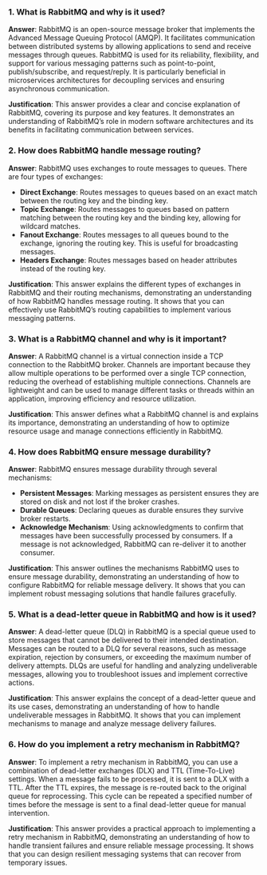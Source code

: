 ### 1. What is RabbitMQ and why is it used?

**Answer**: RabbitMQ is an open-source message broker that implements the Advanced Message Queuing Protocol (AMQP). It facilitates communication between distributed systems by allowing applications to send and receive messages through queues. RabbitMQ is used for its reliability, flexibility, and support for various messaging patterns such as point-to-point, publish/subscribe, and request/reply. It is particularly beneficial in microservices architectures for decoupling services and ensuring asynchronous communication.

**Justification**: This answer provides a clear and concise explanation of RabbitMQ, covering its purpose and key features. It demonstrates an understanding of RabbitMQ’s role in modern software architectures and its benefits in facilitating communication between services.

### 2. How does RabbitMQ handle message routing?

**Answer**: RabbitMQ uses exchanges to route messages to queues. There are four types of exchanges:

- **Direct Exchange**: Routes messages to queues based on an exact match between the routing key and the binding key.
- **Topic Exchange**: Routes messages to queues based on pattern matching between the routing key and the binding key, allowing for wildcard matches.
- **Fanout Exchange**: Routes messages to all queues bound to the exchange, ignoring the routing key. This is useful for broadcasting messages.
- **Headers Exchange**: Routes messages based on header attributes instead of the routing key.

**Justification**: This answer explains the different types of exchanges in RabbitMQ and their routing mechanisms, demonstrating an understanding of how RabbitMQ handles message routing. It shows that you can effectively use RabbitMQ’s routing capabilities to implement various messaging patterns.

### 3. What is a RabbitMQ channel and why is it important?

**Answer**: A RabbitMQ channel is a virtual connection inside a TCP connection to the RabbitMQ broker. Channels are important because they allow multiple operations to be performed over a single TCP connection, reducing the overhead of establishing multiple connections. Channels are lightweight and can be used to manage different tasks or threads within an application, improving efficiency and resource utilization.

**Justification**: This answer defines what a RabbitMQ channel is and explains its importance, demonstrating an understanding of how to optimize resource usage and manage connections efficiently in RabbitMQ.

### 4. How does RabbitMQ ensure message durability?

**Answer**: RabbitMQ ensures message durability through several mechanisms:

- **Persistent Messages**: Marking messages as persistent ensures they are stored on disk and not lost if the broker crashes.
- **Durable Queues**: Declaring queues as durable ensures they survive broker restarts.
- **Acknowledge Mechanism**: Using acknowledgments to confirm that messages have been successfully processed by consumers. If a message is not acknowledged, RabbitMQ can re-deliver it to another consumer.

**Justification**: This answer outlines the mechanisms RabbitMQ uses to ensure message durability, demonstrating an understanding of how to configure RabbitMQ for reliable message delivery. It shows that you can implement robust messaging solutions that handle failures gracefully.

### 5. What is a dead-letter queue in RabbitMQ and how is it used?

**Answer**: A dead-letter queue (DLQ) in RabbitMQ is a special queue used to store messages that cannot be delivered to their intended destination. Messages can be routed to a DLQ for several reasons, such as message expiration, rejection by consumers, or exceeding the maximum number of delivery attempts. DLQs are useful for handling and analyzing undeliverable messages, allowing you to troubleshoot issues and implement corrective actions.

**Justification**: This answer explains the concept of a dead-letter queue and its use cases, demonstrating an understanding of how to handle undeliverable messages in RabbitMQ. It shows that you can implement mechanisms to manage and analyze message delivery failures.

### 6. How do you implement a retry mechanism in RabbitMQ?

**Answer**: To implement a retry mechanism in RabbitMQ, you can use a combination of dead-letter exchanges (DLX) and TTL (Time-To-Live) settings. When a message fails to be processed, it is sent to a DLX with a TTL. After the TTL expires, the message is re-routed back to the original queue for reprocessing. This cycle can be repeated a specified number of times before the message is sent to a final dead-letter queue for manual intervention.

**Justification**: This answer provides a practical approach to implementing a retry mechanism in RabbitMQ, demonstrating an understanding of how to handle transient failures and ensure reliable message processing. It shows that you can design resilient messaging systems that can recover from temporary issues.